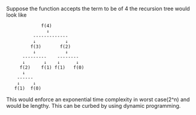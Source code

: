 Suppose the function accepts the term to be of 4
the recursion tree would look like

                 f(4)
                   ↓
              -------------
              ↓           ↓
             f(3)       f(2)
              ↓           ↓
          ---------    --------
          ↓       ↓    ↓      ↓
         f(2)    f(1) f(1)   f(0)
          ↓
        ------
        ↓     ↓
       f(1)  f(0)

This would enforce an exponential time complexity in worst case(2^n) and would be lengthy.
This can be curbed by using dynamic programming.